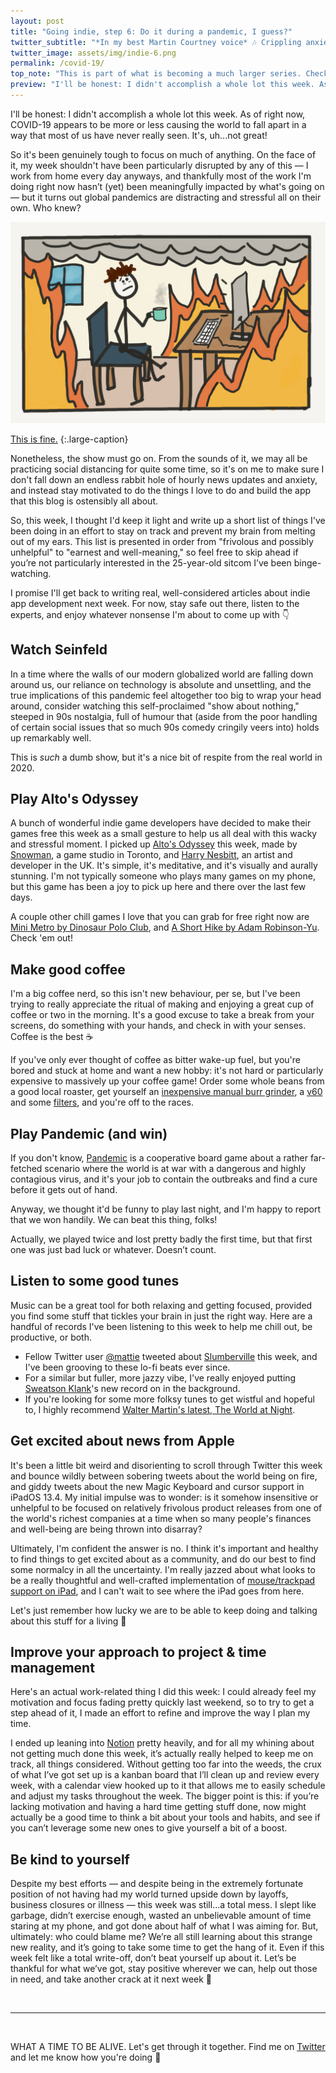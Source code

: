 ```yaml
---
layout: post
title: "Going indie, step 6: Do it during a pandemic, I guess?"
twitter_subtitle: "*In my best Martin Courtney voice* 🎶 Crippling anxiety 🎶"  
twitter_image: assets/img/indie-6.png
permalink: /covid-19/
top_note: "This is part of what is becoming a much larger series. Check out the <a href=\"https://danielgauthier.me/2020/01/26/indie-intro.html\">introduction</a> if you haven't already!"
preview: "I'll be honest: I didn't accomplish a whole lot this week. As of right now, COVID-19 appears to be more or less causing the world to fall apart in a way that most of us have never really seen. It's, uh...not great!"
---
```


I'll be honest: I didn't accomplish a whole lot this week. As of right now, COVID-19 appears to be more or less causing the world to fall apart in a way that most of us have never really seen. It's, uh...not great!

So it's been genuinely tough to focus on much of anything. On the face of it, my week shouldn't have been particularly disrupted by any of this — I work from home every day anyways, and thankfully most of the work I'm doing right now hasn’t (yet) been meaningfully impacted by what's going on — but it turns out global pandemics are distracting and stressful all on their own. Who knew?

![Trying to do work in a room that's on fire](/assets/img/indie-6.png)

[This is fine.](https://www.theverge.com/2016/5/5/11592622/this-is-fine-meme-comic)
{:.large-caption}

Nonetheless, the show must go on. From the sounds of it, we may all be practicing social distancing for quite some time, so it's on me to make sure I don't fall down an endless rabbit hole of hourly news updates and anxiety, and instead stay motivated to do the things I love to do and build the app that this blog is ostensibly all about.

So, this week, I thought I'd keep it light and write up a short list of things I've been doing in an effort to stay on track and prevent my brain from melting out of my ears. This list is presented in order from "frivolous and possibly unhelpful" to "earnest and well-meaning," so feel free to skip ahead if you’re not particularly interested in the 25-year-old sitcom I’ve been binge-watching. 

I promise I'll get back to writing real, well-considered articles about indie app development next week. For now, stay safe out there, listen to the experts, and enjoy whatever nonsense I'm about to come up with 👇

## Watch Seinfeld

In a time where the walls of our modern globalized world are falling down around us, our reliance on technology is absolute and unsettling, and the true implications of this pandemic feel altogether too big to wrap your head around, consider watching this self-proclaimed "show about nothing," steeped in 90s nostalgia, full of humour that (aside from the poor handling of certain social issues that so much 90s comedy cringily veers into) holds up remarkably well.

This is *such* a dumb show, but it's a nice bit of respite from the real world in 2020.

## Play Alto's Odyssey

A bunch of wonderful indie game developers have decided to make their games free this week as a small gesture to help us all deal with this wacky and stressful moment. I picked up [Alto's Odyssey](http://www.altosodyssey.com) this week, made by [Snowman](https://twitter.com/builtbysnowman), a game studio in Toronto, and [Harry Nesbitt](https://twitter.com/harrynesbitt), an artist and developer in the UK. It's simple, it's meditative, and it's visually and aurally stunning. I'm not typically someone who plays many games on my phone, but this game has been a joy to pick up here and there over the last few days.

A couple other chill games I love that you can grab for free right now are [Mini Metro by Dinosaur Polo Club](https://dinopoloclub.com/games/mini-metro/), and [A Short Hike by Adam Robinson-Yu](http://ashorthike.com). Check 'em out!

## Make good coffee

I'm a big coffee nerd, so this isn't new behaviour, per se, but I've been trying to really appreciate the ritual of making and enjoying a great cup of coffee or two in the morning. It's a good excuse to take a break from your screens, do something with your hands, and check in with your senses. Coffee is the best ☕️

If you've only ever thought of coffee as bitter wake-up fuel, but you're bored and stuck at home and want a new hobby: it's not hard or particularly expensive to massively up your coffee game! Order some whole beans from a good local roaster, get yourself an [inexpensive manual burr grinder](https://www.youtube.com/watch?v=QLEBfom0mhM), a [v60](https://www.amazon.com/Hario-Ceramic-Coffee-Dripper-White/dp/B000P4D5HG/) and some [filters](https://www.amazon.com/Hario-V60-Coffee-Filters-Natural-Tabbed/dp/B001O0R46I/), and you're off to the races.

## Play Pandemic (and win)

If you don't know, [Pandemic](https://www.zmangames.com/en/games/pandemic/) is a cooperative board game about a rather far-fetched scenario where the world is at war with a dangerous and highly contagious virus, and it's your job to contain the outbreaks and find a cure before it gets out of hand. 

Anyway, we thought it'd be funny to play last night, and I'm happy to report that we won handily. We can beat this thing, folks!

Actually, we played twice and lost pretty badly the first time, but that first one was just bad luck or whatever. Doesn’t count.

## Listen to some good tunes

Music can be a great tool for both relaxing and getting focused, provided you find some stuff that tickles your brain in just the right way. Here are a handful of records I've been listening to this week to help me chill out, be productive, or both.

- Fellow Twitter user [@mattie](https://twitter.com/mattie) tweeted about [Slumberville](https://open.spotify.com/artist/2c0SyAUT82Al3gJQ3uezBv?si=dfYj0f8kQliD-C4RPxQvhQ) this week, and I've been grooving to these lo-fi beats ever since.
- For a similar but fuller, more jazzy vibe, I've really enjoyed putting [Sweatson Klank](https://open.spotify.com/artist/6rvxjnXZ3KPlIPZ8IP7wIT?si=DnTJVkroRfuGSszDBkpHpQ)'s new record on in the background.
- If you're looking for some more folksy tunes to get wistful and hopeful to, I highly recommend [Walter Martin's latest, The World at Night](https://open.spotify.com/album/56e3BVWR49BZT5DrWsL4gN?si=hiuTowhKSKSseRPNZ0Ifqg).

## Get excited about news from Apple

It's been a little bit weird and disorienting to scroll through Twitter this week and bounce wildly between sobering tweets about the world being on fire, and giddy tweets about the new Magic Keyboard and cursor support in iPadOS 13.4. My initial impulse was to wonder: is it somehow insensitive or unhelpful to be focused on relatively frivolous product releases from one of the world's richest companies at a time when so many people's finances and well-being are being thrown into disarray?

Ultimately, I'm confident the answer is no. I think it's important and healthy to find things to get excited about as a community, and do our best to find some normalcy in all the uncertainty. I'm really jazzed about what looks to be a really thoughtful and well-crafted implementation of [mouse/trackpad support on iPad](https://www.theverge.com/2020/3/18/21185188/ipad-trackpad-how-to-support-mouse-cursor), and I can't wait to see where the iPad goes from here. 

Let's just remember how lucky we are to be able to keep doing and talking about this stuff for a living 🙂

## Improve your approach to project & time management

Here's an actual work-related thing I did this week: I could already feel my motivation and focus fading pretty quickly last weekend, so to try to get a step ahead of it, I made an effort to refine and improve the way I plan my time.

I ended up leaning into [Notion](https://www.notion.so) pretty heavily, and for all my whining about not getting much done this week, it’s actually really helped to keep me on track, all things considered. Without getting too far into the weeds, the crux of what I’ve got set up is a kanban board that I’ll clean up and review every week, with a calendar view hooked up to it that allows me to easily schedule and adjust my tasks throughout the week. The bigger point is this: if you’re lacking motivation and having a hard time getting stuff done, now might actually be a good time to think a bit about your tools and habits, and see if you can’t leverage some new ones to give yourself a bit of a boost.

## Be kind to yourself

Despite my best efforts — and despite being in the extremely fortunate position of not having had my world turned upside down by layoffs, business closures or illness — this week was still...a total mess. I slept like garbage, didn’t exercise enough, wasted an unbelievable amount of time staring at my phone, and got done about half of what I was aiming for. But, ultimately: who could blame me? We’re all still learning about this strange new reality, and it’s going to take some time to get the hang of it. Even if this week felt like a total write-off, don’t beat yourself up about it. Let’s be thankful for what we’ve got, stay positive wherever we can, help out those in need, and take another crack at it next week 💪

<br/>

---

<br/>

WHAT A TIME TO BE ALIVE. Let's get through it together. Find me on [Twitter](https://twitter.com/danielmgauthier) and let me know how you're doing 🦆

